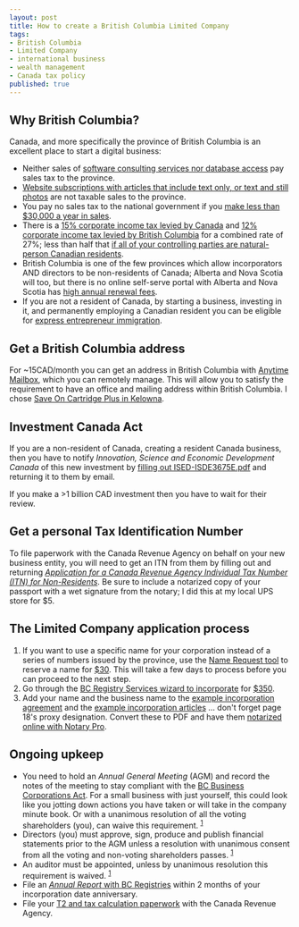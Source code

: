 ```yaml
---
layout: post
title: How to create a British Columbia Limited Company
tags:
- British Columbia
- Limited Company
- international business
- wealth management
- Canada tax policy
published: true
---
```

## Why British Columbia?
Canada, and more specifically the province of British Columbia is an excellent place to start a digital business:
- Neither sales of [software consulting services nor database access](https://www2.gov.bc.ca/assets/gov/taxes/sales-taxes/publications/pst-105-software.pdf) pay sales tax to the province.
- [Website subscriptions with articles that include text only, or text and still photos](https://www2.gov.bc.ca/assets/gov/taxes/sales-taxes/publications/pst-107-telecommunication-services.pdf) are not taxable sales to the province.
- You pay no sales tax to the national government if you [make less than $30,000 a year in sales](https://www.canada.ca/en/revenue-agency/services/tax/businesses/topics/gst-hst-businesses/when-register-charge.html).
- There is a [15% corporate income tax levied by Canada](https://www.canada.ca/en/revenue-agency/services/tax/businesses/topics/corporations/corporation-tax-rates.html) and [12% corporate income tax levied by British Columbia](https://www2.gov.bc.ca/gov/content/taxes/income-taxes/corporate/tax-rates) for a combined rate of 27%; less than half that [if all of your controlling parties are natural-person Canadian residents](https://www.canada.ca/en/revenue-agency/services/tax/businesses/topics/corporations/type-corporation.html#ccpc).
- British Columbia is one of the few provinces which allow incorporators AND directors to be non-residents of Canada; 
Alberta and Nova Scotia will too, but there is no online self-serve portal with Alberta and Nova Scotia has [high annual renewal fees](https://beta.novascotia.ca/incorporate-limited-company).
- If you are not a resident of Canada, by starting a business, investing in it, and permanently employing a Canadian resident you can be eligible for [express entrepreneur immigration](https://www.welcomebc.ca/Immigrate-to-B-C/BC-PNP-Entrepreneur-Immigration/Program-Requirements).

## Get a British Columbia address
For ~15CAD/month you can get an address in British Columbia with [Anytime Mailbox](https://www.anytimemailbox.com/?affkey=u724f61p), which you can remotely manage.
This will allow you to satisfy the requirement to have an office and mailing address within British Columbia.
I chose [Save On Cartridge Plus in Kelowna](https://www.anytimemailbox.com/s/kelowna-7-2070-harvey-ave).

## Investment Canada Act
If you are a non-resident of Canada, creating a resident Canada business, then you have to notify
_Innovation, Science and Economic Development Canada_ of this new investment by
[filling out ISED-ISDE3675E.pdf](https://www.ic.gc.ca/eic/site/ica-lic.nsf/eng/h_lk00010.html)
and returning it to them by email.

If you make a >1 billion CAD investment then you have to wait for their review.

## Get a personal Tax Identification Number
To file paperwork with the Canada Revenue Agency on behalf on your new business entity, you will need to get an ITN
from them by filling out and returning
[_Application for a Canada Revenue Agency Individual Tax Number (ITN) for Non-Residents_](https://www.canada.ca/content/dam/cra-arc/formspubs/pbg/t1261/t1261-fill-18e.pdf).
Be sure to include a notarized copy of your passport with a wet signature from the notary;
I did this at my local UPS store for $5.

## The Limited Company application process
1. If you want to use a specific name for your corporation instead of a series of numbers issued by the province,
use the [Name Request tool](https://www.bcregistry.ca/namerequest) to reserve a name for
[$30](https://www.corporateonline.gov.bc.ca/WebHelp/fee_schedule.htm).
This will take a few days to process before you can proceed to the next step.
1. Go through the [BC Registry Services wizard to incorporate](https://www.bcregistry.ca/corporateonline/colin/accesstransaction/menu.do?action=overview&filingTypeCode=ICORP&from=main) for [$350](https://www.corporateonline.gov.bc.ca/WebHelp/fee_schedule.htm).
1. Add your name and the business name to the
[example incorporation agreement](https://docs.google.com/document/d/1l74oMfGV_72tJrNJYLSiob1qBytFMSGi8iskC4LtfzI/edit)
and the [example incorporation articles](https://docs.google.com/document/d/1rdB9L063myA1VCV0PUwGPBvknw-raHccaBmZ2Ru_oFE/edit)
... don't forget page 18's proxy designation.
Convert these to PDF and have them [notarized online with Notary Pro](https://www.notarypro.ca/notarize-online/book-now/).

## Ongoing upkeep
- You need to hold an _Annual General Meeting_ (AGM) and record the notes of the meeting to stay compliant with the
[BC Business Corporations Act](https://www.bclaws.gov.bc.ca/civix/document/id/complete/statreg/02057_00).
For a small business with just yourself, this could look like you jotting down actions you have taken or will take in the company minute book.
Or with a unanimous resolution of all the voting shareholders (you), can waive this requirement.
<sup>[1](https://www.barbeau.co/uncategorized/annual-requirements-british-columbia-companies/)</sup>
- Directors (you) must approve, sign, produce and publish financial statements prior to the AGM unless a resolution with unanimous consent from all the voting and non-voting shareholders passes.
<sup>[1](https://www.barbeau.co/uncategorized/annual-requirements-british-columbia-companies/)</sup>
- An auditor must be appointed, unless by unanimous resolution this requirement is waived.
<sup>[1](https://www.barbeau.co/uncategorized/annual-requirements-british-columbia-companies/)</sup>
- File an [_Annual Report_ with BC Registries](https://www.corporateonline.gov.bc.ca/WebHelp/overview_annbc.htm) within 2 months of your incorporation date anniversary.
- File your [T2 and tax calculation paperwork](https://www2.gov.bc.ca/gov/content/taxes/income-taxes/corporate) with the Canada Revenue Agency.

